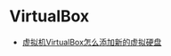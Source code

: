 # VirtualBox

- [虚拟机VirtualBox怎么添加新的虚拟硬盘](https://blog.csdn.net/love__coder/article/details/8270856)